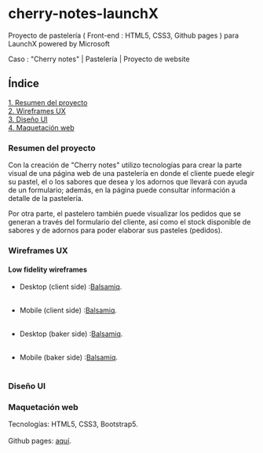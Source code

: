 # cherry-notes-launchX

Proyecto de pastelería ( Front-end : HTML5, CSS3, Github pages ) para LaunchX powered by Microsoft

Caso : "Cherry notes" | Pastelería | Proyecto de website

## Índice

[1. Resumen del proyecto](#1-Resumen-del-proyecto)<br>
[2. Wireframes UX](#3-Wireframes-UX)<br>
[3. Diseño UI](#4-Diseño-UI)<br>
[4. Maquetación web](#5-Maquetación-web-client-side)<br>

### Resumen del proyecto

Con la creación de "Cherry notes" utilizo tecnologías para crear la parte visual de una página web de una pastelería en donde el cliente puede elegir su pastel, el o los sabores que desea y los adornos que llevará con ayuda de un formulario; además, en la página puede consultar información a detalle de la pastelería.

Por otra parte, el pastelero también puede visualizar los pedidos que se generan a través del formulario del cliente, así como el stock disponible de sabores y de adornos para poder elaborar sus pasteles (pedidos).

### Wireframes UX

#### Low fidelity wireframes 

* Desktop (client side) :<a href="https://balsamiq.cloud/s46ct8p/pzed5ic/r2278?f=N4IgUiBcAMA0IDkpxAYSgRngGU%2FAQniALJEBaRA0lANoC6AvkA%3D%3D">Balsamiq</a>.<br><br>

* Mobile (client side) :<a href="https://balsamiq.cloud/s46ct8p/pzed5ic/r1810?f=N4IgUiBcCMA0IDkpxAYWfAMhkAhHAsjgFo4DSUA2gLoC%2BQA%3D">Balsamiq</a>.<br><br>

* Desktop (baker side) :<a href="https://balsamiq.cloud/s46ct8p/pzed5ic/rE66D?f=N4IgUiBcAMA0IDkpxAYSgRngGU%2FAQniALJEBaRA0lANoC6AvkA%3D%3D">Balsamiq</a>.<br><br>

* Mobile (baker side) :<a href="https://balsamiq.cloud/s46ct8p/pzed5ic/r0C62?f=N4IgUiBcAMA0IDkpxAYSgRngGU%2FAQniALJEBaRA0lANoC6AvkA%3D%3D">Balsamiq</a>.<br><br>

### Diseño UI


### Maquetación web

Tecnologías: HTML5, CSS3, Bootstrap5.<br><br>
Github pages: <a href="">aquí</a>.